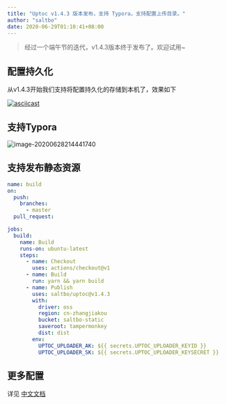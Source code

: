 ```yaml
---
title: "Uptoc v1.4.3 版本发布，支持 Typora，支持配置上传目录。"
author: "saltbo"
date: 2020-06-29T01:10:41+08:00
---
```


> 经过一个端午节的迭代，v1.4.3版本终于发布了。欢迎试用~



<!--more-->


## 配置持久化

从v1.4.3开始我们支持将配置持久化的存储到本机了，效果如下

[![asciicast](https://asciinema.org/a/343794.svg)](https://asciinema.org/a/343794)

## 支持Typora

![image-20200628214441740](https://static.saltbo.cn/images/image-20200628214441740.png)

## 支持发布静态资源

```yaml
name: build
on:
  push:
    branches:
      - master
  pull_request:

jobs:
  build:
    name: Build
    runs-on: ubuntu-latest
    steps:
      - name: Checkout
        uses: actions/checkout@v1
      - name: Build
        run: yarn && yarn build
      - name: Publish
        uses: saltbo/uptoc@v1.4.3
        with:
          driver: oss
          region: cn-zhangjiakou
          bucket: saltbo-static
          saveroot: tampermonkey
          dist: dist
        env:
          UPTOC_UPLOADER_AK: ${{ secrets.UPTOC_UPLOADER_KEYID }}
          UPTOC_UPLOADER_SK: ${{ secrets.UPTOC_UPLOADER_KEYSECRET }}

```



## 更多配置
详见 [中文文档](/uptoc)